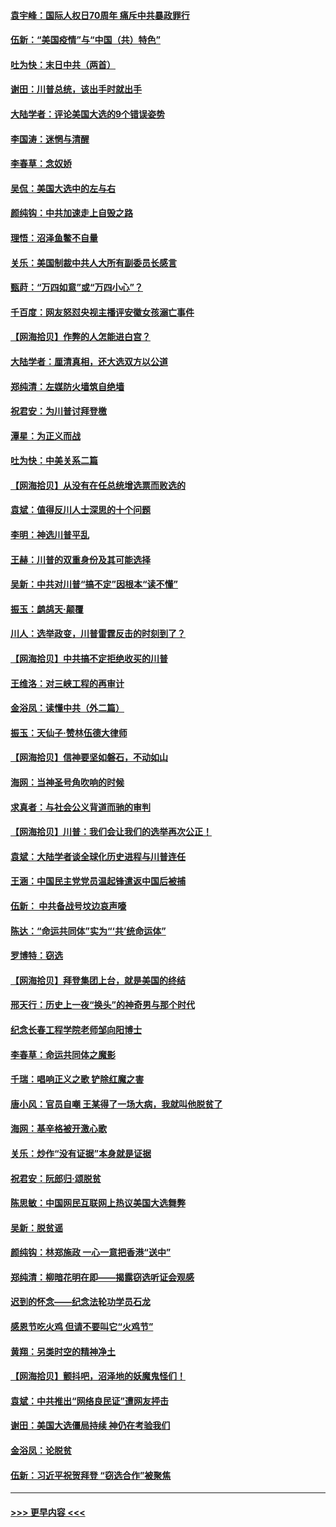#### [袁宇峰：国际人权日70周年 痛斥中共暴政罪行](../pages/nsc993/n12611965.md?t=12120851) 
#### [伍新：“美国疫情”与“中国（共）特色”](../pages/nsc993/n12611463.md?t=12120851) 
#### [吐为快：末日中共（两首）](../pages/nsc993/n12611461.md?t=12120851) 
#### [谢田：川普总统，该出手时就出手](../pages/nsc993/n12610905.md?t=12120851) 
#### [大陆学者：评论美国大选的9个错误姿势](../pages/nsc993/n12609586.md?t=12120851) 
#### [李国涛：迷惘与清醒](../pages/nsc993/n12607532.md?t=12120851) 
#### [李春草：念奴娇](../pages/nsc993/n12607083.md?t=12120851) 
#### [吴侃：美国大选中的左与右](../pages/nsc993/n12607054.md?t=12120851) 
#### [颜纯钩：中共加速走上自毁之路](../pages/nsc993/n12606473.md?t=12120851) 
#### [理悟：沼泽鱼鳖不自量](../pages/nsc993/n12606454.md?t=12120851) 
#### [关乐：美国制裁中共人大所有副委员长感言](../pages/nsc993/n12606442.md?t=12120851) 
#### [甄莳：“万四如意”或“万四小心”？](../pages/nsc993/n12606091.md?t=12120851) 
#### [千百度：网友怒怼央视主播评安徽女孩溺亡事件](../pages/nsc993/n12605370.md?t=12120851) 
#### [【网海拾贝】作弊的人怎能进白宫？](../pages/nsc993/n12603546.md?t=12120851) 
#### [大陆学者：厘清真相，还大选双方以公道](../pages/nsc993/n12603475.md?t=12120851) 
#### [郑纯清：左媒防火墙筑自绝墙](../pages/nsc993/n12602226.md?t=12120851) 
#### [祝君安：为川普讨拜登檄](../pages/nsc993/n12602199.md?t=12120851) 
#### [潭星：为正义而战](../pages/nsc993/n12600926.md?t=12120851) 
#### [吐为快：中美关系二篇](../pages/nsc993/n12600908.md?t=12120851) 
#### [【网海拾贝】从没有在任总统增选票而败选的](../pages/nsc993/n12600435.md?t=12120851) 
#### [袁斌：值得反川人士深思的十个问题](../pages/nsc993/n12600332.md?t=12120851) 
#### [李明：神选川普平乱](../pages/nsc993/n12599751.md?t=12120851) 
#### [王赫：川普的双重身份及其可能选择](../pages/nsc993/n12599723.md?t=12120851) 
#### [吴新：中共对川普“搞不定”因根本“读不懂”](../pages/nsc993/n12599502.md?t=12120851) 
#### [振玉：鹧鸪天‧颠覆](../pages/nsc993/n12599494.md?t=12120851) 
#### [川人：选举政变，川普雷霆反击的时刻到了？](../pages/nsc993/n12599291.md?t=12120851) 
#### [【网海拾贝】中共搞不定拒绝收买的川普](../pages/nsc993/n12598955.md?t=12120851) 
#### [王维洛：对三峡工程的再审计](../pages/nsc993/n12598436.md?t=12120851) 
#### [金浴凤：读懂中共（外二篇）](../pages/nsc993/n12597943.md?t=12120851) 
#### [振玉：天仙子‧赞林伍德大律师](../pages/nsc993/n12597929.md?t=12120851) 
#### [【网海拾贝】信神要坚如磐石，不动如山](../pages/nsc993/n12597901.md?t=12120851) 
#### [海网：当神圣号角吹响的时候](../pages/nsc993/n12595891.md?t=12120851) 
#### [求真者：与社会公义背道而驰的审判](../pages/nsc993/n12595868.md?t=12120851) 
#### [【网海拾贝】川普：我们会让我们的选举再次公正！](../pages/nsc993/n12594930.md?t=12120851) 
#### [袁斌：大陆学者谈全球化历史进程与川普连任](../pages/nsc993/n12594690.md?t=12120851) 
#### [王涵：中国民主党党员温起锋遣返中国后被捕](../pages/nsc993/n12594540.md?t=12120851) 
#### [伍新： 中共备战号坟边哀声嚎](../pages/nsc993/n12593086.md?t=12120851) 
#### [陈达：“命运共同体”实为“‘共’统命运体”](../pages/nsc993/n12590865.md?t=12120851) 
#### [罗博特：窃选](../pages/nsc993/n12590619.md?t=12120851) 
#### [【网海拾贝】拜登集团上台，就是美国的终结](../pages/nsc993/n12589725.md?t=12120851) 
#### [邢天行：历史上一夜“换头”的神奇男与那个时代](../pages/nsc993/n12589424.md?t=12120851) 
#### [纪念长春工程学院老师邹向阳博士](../pages/nsc993/n12585390.md?t=12120851) 
#### [李春草：命运共同体之魔影](../pages/nsc993/n12585026.md?t=12120851) 
#### [千瑞：唱响正义之歌 铲除红魔之害](../pages/nsc993/n12585002.md?t=12120851) 
#### [唐小风：官员自嘲 王某得了一场大病，我就叫他脱贫了](../pages/nsc993/n12584981.md?t=12120851) 
#### [海网：基辛格被开激心歌](../pages/nsc993/n12584946.md?t=12120851) 
#### [关乐：炒作“没有证据”本身就是证据](../pages/nsc993/n12583146.md?t=12120851) 
#### [祝君安：阮郎归‧颂脱贫](../pages/nsc993/n12583119.md?t=12120851) 
#### [陈思敏：中国网民互联网上热议美国大选舞弊](../pages/nsc993/n12582845.md?t=12120851) 
#### [吴新：脱贫谣](../pages/nsc993/n12580839.md?t=12120851) 
#### [颜纯钩：林郑施政 一心一意把香港“送中”](../pages/nsc993/n12580805.md?t=12120851) 
#### [郑纯清：柳暗花明在即——揭露窃选听证会观感](../pages/nsc993/n12580795.md?t=12120851) 
#### [迟到的怀念——纪念法轮功学员石龙](../pages/nsc993/n12580245.md?t=12120851) 
#### [感恩节吃火鸡  但请不要叫它“火鸡节”](../pages/nsc993/n12580252.md?t=12120851) 
#### [黄翔：另类时空的精神净土](../pages/nsc993/n12578638.md?t=12120851) 
#### [【网海拾贝】颤抖吧，沼泽地的妖魔鬼怪们！](../pages/nsc993/n12578552.md?t=12120851) 
#### [袁斌：中共推出“网络良民证”遭网友抨击](../pages/nsc993/n12578511.md?t=12120851) 
#### [谢田：美国大选僵局持续 神仍在考验我们](../pages/nsc993/n12577432.md?t=12120851) 
#### [金浴凤：论脱贫](../pages/nsc993/n12576386.md?t=12120851) 
#### [伍新：习近平祝贺拜登 “窃选合作”被聚焦](../pages/nsc993/n12576358.md?t=12120851) 

----
#### [ >>> 更早内容 <<< ](../indexes/nsc993-earlier.md)
